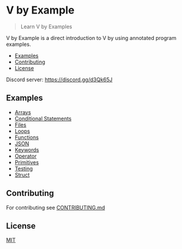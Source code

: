 # V by Example

> Learn V by Examples

V by Example is a direct introduction to V by using annotated program examples.

  - [Examples](#examples)
  - [Contributing](#contributing)
  - [License](#license)

Discord server: https://discord.gg/d3Qk65J

## Examples

  - [Arrays](examples/arrays/arrays.md)
  - [Conditional Statements](examples/conditional_statements/conditional_statements.md)
  - [Files](examples/files/introduction.md)
  - [Loops](examples/loops/loops.md)
  - [Functions](examples/functions/functions.md)
  - [JSON](examples/json.md)
  - [Keywords](examples/keywords.md)
  - [Operator](examples/operator.md)
  - [Primitives](examples/primitives/primitives.md)
  - [Testing](examples/testing.md)
  - [Struct](examples/struct/struct.md)
  
## Contributing

For contributing see [CONTRIBUTING.md](CONTRIBUTING.md)

## License

[MIT](LICENSE)

